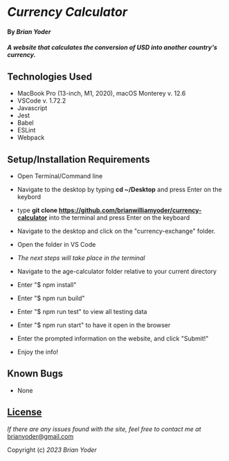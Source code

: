 # _Currency Calculator_

#### By _**Brian Yoder**_

#### _A website that calculates the conversion of USD into another country's currency._

## Technologies Used

* MacBook Pro (13-inch, M1, 2020), macOS Monterey v. 12.6
* VSCode v. 1.72.2
* Javascript
* Jest
* Babel
* ESLint
* Webpack

## Setup/Installation Requirements

* Open Terminal/Command line
* Navigate to the desktop by typing **cd ~/Desktop** and press Enter on the keybord
* type **git clone https://github.com/brianwilliamyoder/currency-calculator** into the terminal and press Enter on the keyboard
* Navigate to the desktop and click on the "currency-exchange" folder.
* Open the folder in VS Code
* _The next steps will take place in the terminal_
* Navigate to the age-calculator folder relative to your current directory
* Enter "$ npm install"
* Enter "$ npm run build"
* Enter "$ npm run test" to view all testing data
* Enter "$ npm run start" to have it open in the browser

* Enter the prompted information on the website, and click "Submit!" 
* Enjoy the info!

## Known Bugs

* None


## [License](https://mit-license.org/)

_If there are any issues found with the site, feel free to contact me at_ [brianyoder@gmail.com](brianyoder@gmail.com)

Copyright (c) _2023_ _Brian Yoder_